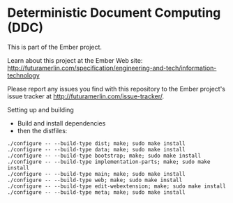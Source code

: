 # Deterministic Document Computing (DDC)

This is part of the Ember project.

Learn about this project at the Ember Web site: http://futuramerlin.com/specification/engineering-and-tech/information-technology

Please report any issues you find with this repository to the Ember project's issue tracker at http://futuramerlin.com/issue-tracker/.

Setting up and building

- Build and install dependencies
- then the distfiles:
```
./configure -- --build-type dist; make; sudo make install
./configure -- --build-type data; make; sudo make install
./configure -- --build-type bootstrap; make; sudo make install
./configure -- --build-type implementation-parts; make; sudo make install
./configure -- --build-type main; make; sudo make install
./configure -- --build-type web; make; sudo make install
./configure -- --build-type edit-webextension; make; sudo make install
./configure -- --build-type meta; make; sudo make install
```
